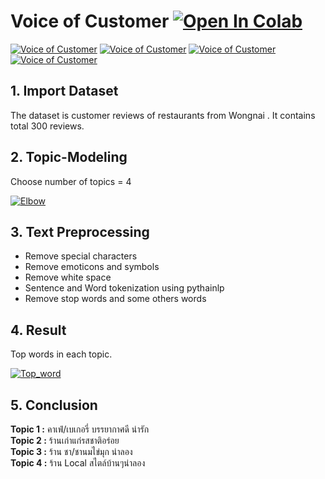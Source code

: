 # Voice of Customer [![Open In Colab](https://colab.research.google.com/assets/colab-badge.svg)](https://colab.research.google.com/drive/1C2tCUFZNhfSAIRNCL5dXD-d5cMjrCq4h#scrollTo=pciQgXbbhT-p)
[![Voice of Customer](https://img.shields.io/badge/-Python-blue)](https://github.com/pongsakorn-sur/BADS7105-CRM-Analytics/tree/main/03%20-%20Product%20Recommendation)
[![Voice of Customer](https://img.shields.io/badge/-Google%20Colab-blue)](https://github.com/pongsakorn-sur/BADS7105-CRM-Analytics/tree/main/03%20-%20Product%20Recommendation)
[![Voice of Customer](https://img.shields.io/badge/-NLP-blue)](https://github.com/pongsakorn-sur/BADS7105-CRM-Analytics/tree/main/03%20-%20Product%20Recommendation)
[![Voice of Customer](https://img.shields.io/badge/-Topic--Modeling-blue)](https://github.com/pongsakorn-sur/BADS7105-CRM-Analytics/tree/main/03%20-%20Product%20Recommendation)

## 1. Import Dataset
The dataset is customer reviews of restaurants from Wongnai . It contains total 300 reviews.

## 2. Topic-Modeling
Choose number of topics = 4

[![Elbow](https://github.com/pongsakorn-sur/BADS7105-CRM-Analytics/blob/main/07%20-%20Voice%20of%20Customer/Elbow.png)](https://github.com/pongsakorn-sur/BADS7105-CRM-Analytics/blob/main/07%20-%20Voice%20of%20Customer/Elbow.png)

## 3. Text Preprocessing
- Remove special characters
- Remove emoticons and symbols
- Remove white space
- Sentence and Word tokenization using pythainlp
- Remove stop words and some others words


## 4. Result
Top words in each topic.

[![Top_word](https://github.com/pongsakorn-sur/BADS7105-CRM-Analytics/blob/main/07%20-%20Voice%20of%20Customer/Top_Word.png)](https://github.com/pongsakorn-sur/BADS7105-CRM-Analytics/blob/main/07%20-%20Voice%20of%20Customer/Top_Word.png)

## 5. Conclusion
**Topic 1 :**   คาเฟ่/เบเกอรี่ บรรยากาศดี น่ารัก  
**Topic 2 :**   ร้านเก่าแก่รสชาติอร่อย  
**Topic 3 :**   ร้าน ชา/ชานมไข่มุก น่าลอง  
**Topic 4 :**   ร้าน Local สไตล์บ้านๆน่าลอง

